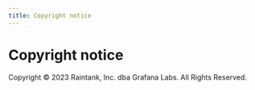 ```yaml
---
title: Copyright notice
---
```


# Copyright notice

Copyright &#169; 2023 Raintank, Inc. dba Grafana Labs. All Rights Reserved.
